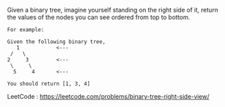 Given a binary tree, imagine yourself standing on the right side of it, return the values of the nodes you can see ordered from top to bottom.

```
For example:

Given the following binary tree,
   1            <---
 /   \
2     3         <---
 \     \
  5     4       <---

You should return [1, 3, 4]
```

LeetCode : https://leetcode.com/problems/binary-tree-right-side-view/